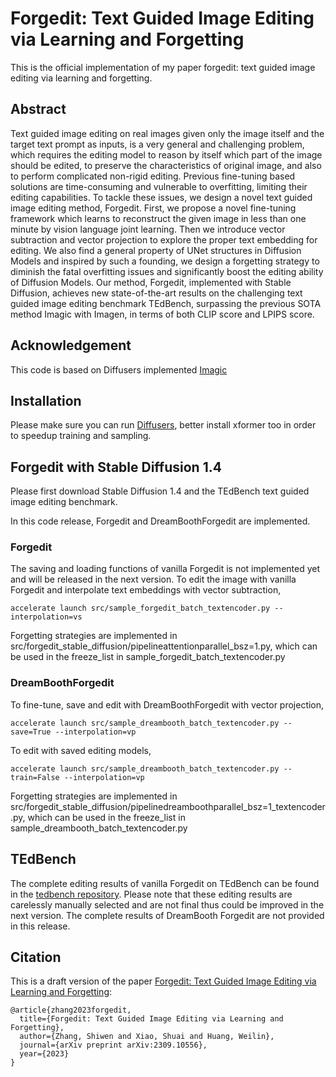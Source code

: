 # Forgedit: Text Guided Image Editing via Learning and Forgetting

This is the official implementation of my paper forgedit: text guided image editing via learning and forgetting.

## Abstract 

Text guided image editing on real images given only the image itself and the target text prompt as inputs, is a very general and challenging problem, which requires the editing model to  reason by itself which part of the image should be edited, to preserve the characteristics of original image, and also to perform complicated non-rigid editing.   Previous fine-tuning based solutions are time-consuming  and vulnerable to overfitting, limiting their editing capabilities. To tackle these issues, we design a novel text guided image editing method, Forgedit. First, we propose a novel fine-tuning framework which learns to reconstruct the given image in less than one minute by vision language joint learning. Then we introduce vector subtraction and vector projection to explore the proper text embedding for editing. We also find a general property of UNet structures in Diffusion Models and inspired by such a founding, we design a forgetting strategy to diminish the fatal overfitting issues and significantly boost the editing ability of Diffusion Models. Our method, Forgedit, implemented with Stable Diffusion, achieves new state-of-the-art results on the challenging text guided image editing benchmark TEdBench,  surpassing the previous SOTA method Imagic with Imagen, in terms of both CLIP score and LPIPS score.


## Acknowledgement

This code is based on Diffusers implemented [Imagic](https://github.com/huggingface/diffusers/blob/main/examples/community/imagic_stable_diffusion.py)

## Installation

Please make sure you can run [Diffusers](https://github.com/huggingface/diffusers/), 
better install xformer too in order to speedup training and sampling.

## Forgedit with Stable Diffusion 1.4

Please first download Stable Diffusion 1.4 and the TEdBench text guided image editing benchmark.

In this code release, Forgedit and DreamBoothForgedit are implemented. 

### Forgedit

The saving and loading functions of vanilla Forgedit is not implemented 
yet and will be released in the next version. To edit the image with vanilla Forgedit and
interpolate text embeddings with  vector subtraction, 

```
accelerate launch src/sample_forgedit_batch_textencoder.py --interpolation=vs
```

Forgetting strategies are implemented in src/forgedit_stable_diffusion/pipelineattentionparallel_bsz=1.py,
which can be used in the freeze_list in sample_forgedit_batch_textencoder.py




### DreamBoothForgedit

To fine-tune, save and edit with DreamBoothForgedit with vector projection,


```
accelerate launch src/sample_dreambooth_batch_textencoder.py --save=True --interpolation=vp
```


To edit with saved editing models, 


```
accelerate launch src/sample_dreambooth_batch_textencoder.py --train=False --interpolation=vp
```

Forgetting strategies are implemented in src/forgedit_stable_diffusion/pipelinedreamboothparallel_bsz=1_textencoder.py,
which can be used in the freeze_list in sample_dreambooth_batch_textencoder.py


## TEdBench

The complete editing results of vanilla Forgedit on TEdBench can be found in the [tedbench repository](https://github.com/witcherofresearch/tedbench). Please note that these editing results are carelessly manually selected 
and are not final thus could be improved in the next version. The complete results of DreamBooth Forgedit are not provided in this release. 

## Citation


This is a draft version of the paper [Forgedit: Text Guided Image Editing via Learning and Forgetting](https://arxiv.org/abs/2309.10556v1):
```
@article{zhang2023forgedit,
  title={Forgedit: Text Guided Image Editing via Learning and Forgetting},
  author={Zhang, Shiwen and Xiao, Shuai and Huang, Weilin},
  journal={arXiv preprint arXiv:2309.10556},
  year={2023}
}
```
